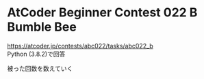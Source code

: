 # AtCoder Beginner Contest 022 B Bumble Bee  
https://atcoder.jp/contests/abc022/tasks/abc022_b  
Python (3.8.2)で回答  

被った回数を数えていく
